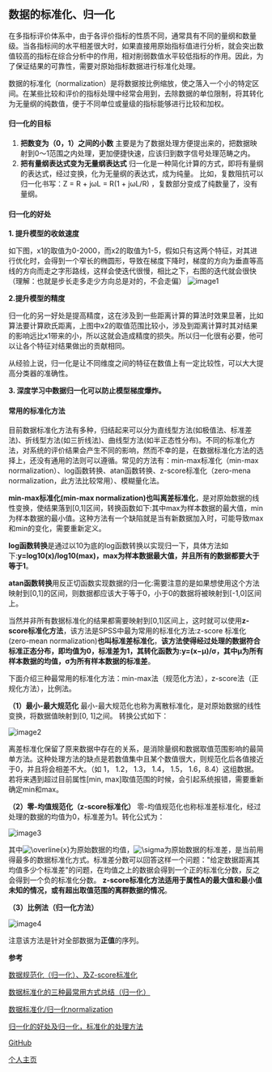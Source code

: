 ## 数据的标准化、归一化
在多指标评价体系中，由于各评价指标的性质不同，通常具有不同的量纲和数量级。当各指标间的水平相差很大时，如果直接用原始指标值进行分析，就会突出数值较高的指标在综合分析中的作用，相对削弱数值水平较低指标的作用。因此，为了保证结果的可靠性，需要对原始指标数据进行标准化处理。

数据的标准化（normalization）是将数据按比例缩放，使之落入一个小的特定区间。在某些比较和评价的指标处理中经常会用到，去除数据的单位限制，将其转化为无量纲的纯数值，便于不同单位或量级的指标能够进行比较和加权。


#### 归一化的目标

1. **把数变为（0，1）之间的小数**
主要是为了数据处理方便提出来的，把数据映射到0～1范围之内处理，更加便捷快速，应该归到数字信号处理范畴之内。
2. **把有量纲表达式变为无量纲表达式**
归一化是一种简化计算的方式，即将有量纲的表达式，经过变换，化为无量纲的表达式，成为纯量。 比如，复数阻抗可以归一化书写：Z = R + jωL = R(1 + jωL/R) ，复数部分变成了纯数量了，没有量纲。

#### 归一化的好处

**1. 提升模型的收敛速度**

如下图，x1的取值为0-2000，而x2的取值为1-5，假如只有这两个特征，对其进行优化时，会得到一个窄长的椭圆形，导致在梯度下降时，梯度的方向为垂直等高线的方向而走之字形路线，这样会使迭代很慢，相比之下，右图的迭代就会很快（理解：也就是步长走多走少方向总是对的，不会走偏）
![image1](8D3E2D481501488F93E4A4B64BF84FA2)

**2.提升模型的精度**

归一化的另一好处是提高精度，这在涉及到一些距离计算的算法时效果显著，比如算法要计算欧氏距离，上图中x2的取值范围比较小，涉及到距离计算时其对结果的影响远比x1带来的小，所以这就会造成精度的损失。所以归一化很有必要，他可以让各个特征对结果做出的贡献相同。

从经验上说，归一化是让不同维度之间的特征在数值上有一定比较性，可以大大提高分类器的准确性。

**3. 深度学习中数据归一化可以防止模型梯度爆炸。**

#### 常用的标准化方法

目前数据标准化方法有多种，归结起来可以分为直线型方法(如极值法、标准差法)、折线型方法(如三折线法)、曲线型方法(如半正态性分布)。不同的标准化方法，对系统的评价结果会产生不同的影响，然而不幸的是，在数据标准化方法的选择上，还没有通用的法则可以遵循。常见的方法有：min-max标准化（min-max normalization）、log函数转换、atan函数转换、z-score标准化（zero-mena normalization，此方法比较常用）、模糊量化法。

**min-max标准化(min-max normalization)也叫离差标准化**，是对原始数据的线性变换，使结果落到[0,1]区间，转换函数如下:其中max为样本数据的最大值，min为样本数据的最小值。这种方法有一个缺陷就是当有新数据加入时，可能导致max和min的变化，需要重新定义。

**log函数转换**是通过以10为底的log函数转换以实现归一下，具体方法如下:**y=log10(x)/log10(max)，max为样本数据最大值，并且所有的数据都要大于等于1**。

**atan函数转换**用反正切函数实现数据的归一化:需要注意的是如果想使用这个方法映射到[0,1]的区间，则数据都应该大于等于0，小于0的数据将被映射到[-1,0]区间上。

当然并非所有数据标准化的结果都需要映射到[0,1]区间上，这时就可以使用**z-score标准化方法**，该方法是SPSS中最为常用的标准化方法:z-score 标准化(zero-mean normalization)**也叫标准差标准化**，**该方法使得经过处理的数据符合标准正态分布，即均值为0，标准差为1，其转化函数为:y=(x−μ)/σ，其中μ为所有样本数据的均值，σ为所有样本数据的标准差**。

下面介绍三种最常用的标准化方法：min-max法（规范化方法），z-score法（正规化方法），比例法。

**（1）最小-最大规范化**
最小-最大规范化也称为离散标准化，是对原始数据的线性变换，将数据值映射到[0, 1]之间。
转换公式如下：

![image2](F5A7E9BB29F84BD68BDED4DD8E0A3C4D)


离差标准化保留了原来数据中存在的关系，是消除量纲和数据取值范围影响的最简单方法。这种处理方法的缺点是若数值集中且某个数值很大，则规范化后各值接近于0，并且将会相差不大。（如 1， 1.2， 1.3， 1.4， 1.5， 1.6，8.4）这组数据。若将来遇到超过目前属性[min, max]取值范围的时候，会引起系统报错，需要重新确定min和max。

**（2）零-均值规范化（z-score标准化）**
零-均值规范化也称标准差标准化，经过处理的数据的均值为0，标准差为1。转化公式为：

![image3](59A35349F7EA4E2AAFACD3FEF602BB70)

其中<img src="https://latex.codecogs.com/gif.latex?\overline{x}" title="\overline{x}" />为原始数据的均值，<img src="https://latex.codecogs.com/gif.latex?\sigma" title="\sigma" />为原始数据的标准差，是当前用得最多的数据标准化方式。标准差分数可以回答这样一个问题："给定数据距离其均值多少个标准差"的问题，在均值之上的数据会得到一个正的标准化分数，反之会得到一个负的标准化分数。
**z-score标准化方法适用于属性A的最大值和最小值未知的情况，或有超出取值范围的离群数据的情况**。

**（3）比例法（归一化方法）**

![image4](E4DDDF480E414456A776D8DE970AF87C)

注意该方法是针对全部数据为**正值**的序列。

**参考**

[数据规范化（归一化）、及Z-score标准化](https://blog.csdn.net/weixin_38706928/article/details/80329563)

[数据标准化的三种最常用方式总结（归一化）](https://blog.csdn.net/jisuanjiguoba/article/details/86439375)

[数据标准化/归一化normalization](https://blog.csdn.net/pipisorry/article/details/52247379)

[归一化的好处及归一化，标准化的处理方法](https://blog.csdn.net/weixin_38313518/article/details/79950654)

[GitHub](https://github.com/liuchuanloong/AI-Notes)

[个人主页](https://liuchuanloong.github.io/)
